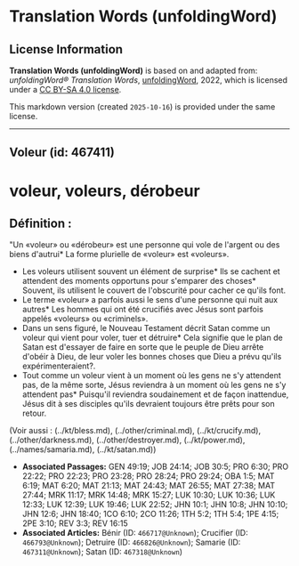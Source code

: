 # Translation Words (unfoldingWord)

## License Information

**Translation Words (unfoldingWord)** is based on and adapted from: _unfoldingWord® Translation Words_, [unfoldingWord](https://unfoldingword.org/utw), 2022, which is licensed under a [CC BY-SA 4.0 license](https://creativecommons.org/licenses/by-sa/4.0/legalcode.en).

This markdown version (created `2025-10-16`) is provided under the same license.



--------------------------------

## Voleur (id: 467411)

voleur, voleurs, dérobeur
=========================

Définition :
------------

"Un «voleur» ou «dérobeur» est une personne qui vole de l'argent ou des biens d'autrui\* La forme plurielle de «voleur» est «voleurs».

* Les voleurs utilisent souvent un élément de surprise\* Ils se cachent et attendent des moments opportuns pour s'emparer des choses\* Souvent, ils utilisent le couvert de l'obscurité pour cacher ce qu'ils font.
* Le terme «voleur» a parfois aussi le sens d'une personne qui nuit aux autres\* Les hommes qui ont été crucifiés avec Jésus sont parfois appelés «voleurs» ou «criminels».
* Dans un sens figuré, le Nouveau Testament décrit Satan comme un voleur qui vient pour voler, tuer et détruire\* Cela signifie que le plan de Satan est d'essayer de faire en sorte que le peuple de Dieu arrête d'obéir à Dieu, de leur voler les bonnes choses que Dieu a prévu qu'ils expérimenteraient?.
* Tout comme un voleur vient à un moment où les gens ne s'y attendent pas, de la même sorte, Jésus reviendra à un moment où les gens ne s'y attendent pas\* Puisqu'il reviendra soudainement et de façon inattendue, Jésus dit à ses disciples qu'ils devraient toujours être prêts pour son retour.

(Voir aussi : (../kt/bless.md), (../other/criminal.md), (../kt/crucify.md), (../other/darkness.md), (../other/destroyer.md), (../kt/power.md), (../names/samaria.md), (../kt/satan.md))

* **Associated Passages:** GEN 49:19; JOB 24:14; JOB 30:5; PRO 6:30; PRO 22:22; PRO 22:23; PRO 23:28; PRO 28:24; PRO 29:24; OBA 1:5; MAT 6:19; MAT 6:20; MAT 21:13; MAT 24:43; MAT 26:55; MAT 27:38; MAT 27:44; MRK 11:17; MRK 14:48; MRK 15:27; LUK 10:30; LUK 10:36; LUK 12:33; LUK 12:39; LUK 19:46; LUK 22:52; JHN 10:1; JHN 10:8; JHN 10:10; JHN 12:6; JHN 18:40; 1CO 6:10; 2CO 11:26; 1TH 5:2; 1TH 5:4; 1PE 4:15; 2PE 3:10; REV 3:3; REV 16:15
* **Associated Articles:** Bénir (ID: `466717@Unknown`); Crucifier (ID: `466793@Unknown`); Detruire (ID: `466826@Unknown`); Samarie (ID: `467311@Unknown`); Satan (ID: `467318@Unknown`)


